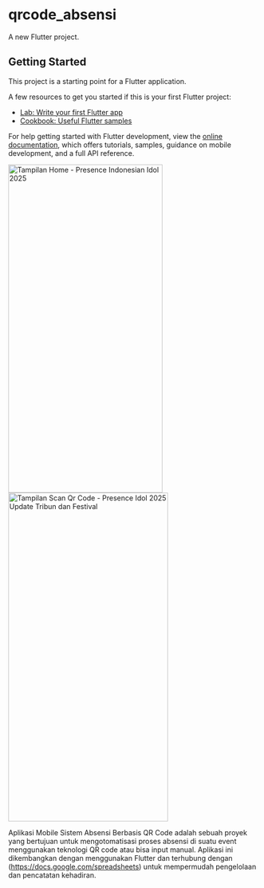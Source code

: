 # qrcode_absensi

A new Flutter project.

## Getting Started

This project is a starting point for a Flutter application.

A few resources to get you started if this is your first Flutter project:

- [Lab: Write your first Flutter app](https://docs.flutter.dev/get-started/codelab)
- [Cookbook: Useful Flutter samples](https://docs.flutter.dev/cookbook)

For help getting started with Flutter development, view the
[online documentation](https://docs.flutter.dev/), which offers tutorials,
samples, guidance on mobile development, and a full API reference.

<img width="309" height="657" alt="Tampilan Home - Presence Indonesian Idol 2025" src="https://github.com/user-attachments/assets/24dc591a-14f7-4bcf-8cd7-8c33ff757d3e" />
<img width="320" height="658" alt="Tampilan Scan Qr Code - Presence Idol 2025 Update Tribun dan Festival" src="https://github.com/user-attachments/assets/07cd9b9d-4459-4b50-bf28-1eac3c4ecf1f" />

Aplikasi Mobile Sistem Absensi Berbasis QR Code adalah sebuah proyek yang bertujuan untuk mengotomatisasi proses absensi di suatu event menggunakan teknologi QR code atau bisa input manual. Aplikasi ini dikembangkan dengan menggunakan Flutter dan terhubung dengan (https://docs.google.com/spreadsheets) untuk mempermudah pengelolaan dan pencatatan kehadiran.


